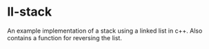 # ll-stack
An example implementation of a stack using a linked list in c++. Also contains a function for reversing the list.
